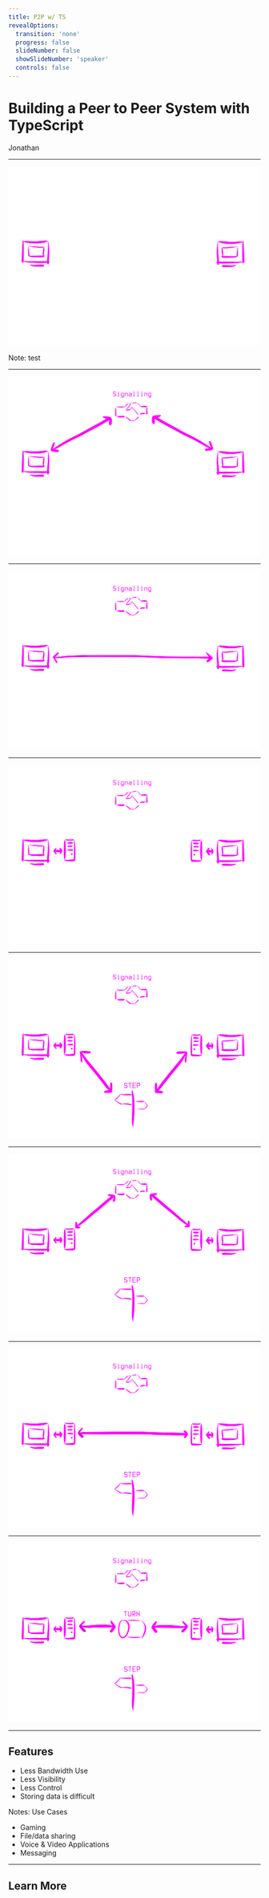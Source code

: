 ```yaml
---
title: P2P w/ TS
revealOptions:
  transition: 'none'
  progress: false
  slideNumber: false
  showSlideNumber: 'speaker'
  controls: false
---
```


# Building a Peer to Peer System with TypeScript

Jonathan 

---

![](./images/peers.png)

Note: test

----

![](./images/signalling-1.png)

----

![](./images/signalling-2.png)

----

![](./images/step-1.png)

----

![](./images/step-2.png)

----

![](./images/step-3.png)

----

![](./images/step-4.png)

----

![](./images/turn-5.png)

---

## Features

- Less Bandwidth Use
- Less Visibility
- Less Control
- Storing data is difficult

Notes: Use Cases

- Gaming
- File/data sharing
- Voice & Video Applications
- Messaging

---

## Learn More

